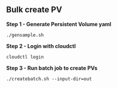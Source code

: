 ## Bulk create PV

__Step 1 - Generate Persistent Volume yaml__
```shell
./gensample.sh
```

__Step 2 - Login with cloudctl__
```shell
cloudctl login
```

__Step 3 - Run batch job to create PVs__
```shell
./createbatch.sh --input-dir=out
```
